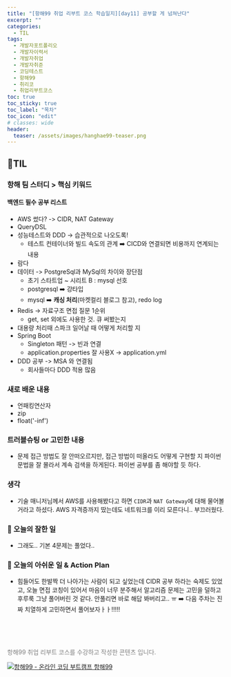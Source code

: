 ```yaml
---
title: "[항해99 취업 리부트 코스 학습일지][day11] 공부할 게 넘쳐난다"
excerpt: ""
categories:
  - TIL
tags:
  - 개발자포트폴리오
  - 개발자이력서
  - 개발자취업
  - 개발자취준
  - 코딩테스트
  - 항해99
  - 취리코
  - 취업리부트코스
toc: true
toc_sticky: true
toc_label: "목차"
toc_icon: "edit"
# classes: wide
header:
  teaser: /assets/images/hanghae99-teaser.png
---
```

## 📍TIL
### 항해 팀 스터디 > 핵심 키워드
#### 백엔드 필수 공부 리스트
- AWS 썼다? -> CIDR, NAT Gateway
- QueryDSL
- 성능테스트와 DDD -> 습관적으로 나오도록!
	- 테스트 컨테이너와 빌드 속도의 관계 ➡️ CICD와 연결되면 비용까지 연계되는 내용
- 람다
- 데이터 -> PostgreSql과 MySql의 차이와 장단점
	- 초기 스타트업 ~ 시리트 B : mysql 선호
	- postgresql ➡️ 강타입
	- mysql ➡️ **캐싱 처리**(마켓컬리 블로그 참고), redo log
- Redis -> 자료구조 면접 질문 1순위
	- get, set 외에도 사용한 것. 큐 써봤는지
- 대용량 처리때 스파크 일어날 때 어떻게 처리할 지
- Spring Boot
	- Singleton 패턴 -> 빈과 연결
	- application.properties 잘 사용X -> application.yml
- DDD 공부 -> MSA 와 연결됨
	- 회사들마다 DDD 적용 많음

### 새로 배운 내용
- 언패킹연산자
- zip
- float('-inf')

### 트러블슈팅 or 고민한 내용
-  문제 접근 방법도 잘 안떠오르지만, 접근 방법이 떠올라도 어떻게 구현할 지 파이썬 문법을 잘 몰라서 계속 검색을 하게된다. 파이썬 공부를 좀 해야할 듯 하다.

### 생각
- 기술 매니저님께서 AWS를 사용해봤다고 하면 `CIDR`과 `NAT Gateway`에 대해 물어볼거라고 하셨다. AWS 자격증까지 땄는데도 네트워크를 이리 모른다니.. 부끄러웠다. 

### 🥰 오늘의 잘한 일
- 그래도.. 기본 4문제는 풀었다.. 

### 💪 오늘의 아쉬운 일 & Action Plan
- 힘들어도 한발짝 더 나아가는 사람이 되고 싶었는데 CIDR 공부 하라는 숙제도 있었고, 오늘 면접 코칭이 있어서 마음이 너무 분주해서 알고리즘 문제는 고민을 덜하고 후루룩 그냥 풀어버린 것 같다. 안풀리면 바로 해답 봐버리고.. ㅠ 
	➡️ 다음 주차는 진짜 치열하게 고민하면서 풀어보자ㅏㅏ!!!!!
<br>
<br>
<br>

<p>
  <p style="color:grey">항해99 취업 리부트 코스를 수강하고 작성한 콘텐츠 입니다.</p>
  <a href="https://hanghae99.spartacodingclub.kr/reboot" target="_blank" class="img-link">
    <img src="https://github.com/grey920/grey920.github.io/assets/58028215/84b7ba76-a278-4b8c-a8af-0b0ca7da095b" alt="항해99 - 온라인 코딩 부트캠프 항해99" loading="lazy">
  </a>
</p>